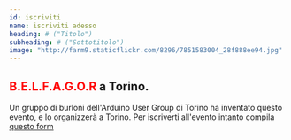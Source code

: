 ```yaml
---
id: iscriviti
name: iscriviti adesso
heading: # ("Titolo")
subheading: # ("Sottotitolo")
image: "http://farm9.staticflickr.com/8296/7851583004_28f888ee94.jpg"
---
```



## <font color="red"> B.E.L.F.A.G.O.R </font>  a Torino. 

Un gruppo di burloni dell'Arduino User Group di Torino ha inventato questo evento, e lo organizzerà a Torino. Per iscriverti all'evento intanto compila [questo form](https://goo.gl/forms/6cmPH97uvs7p78Ek2) 
